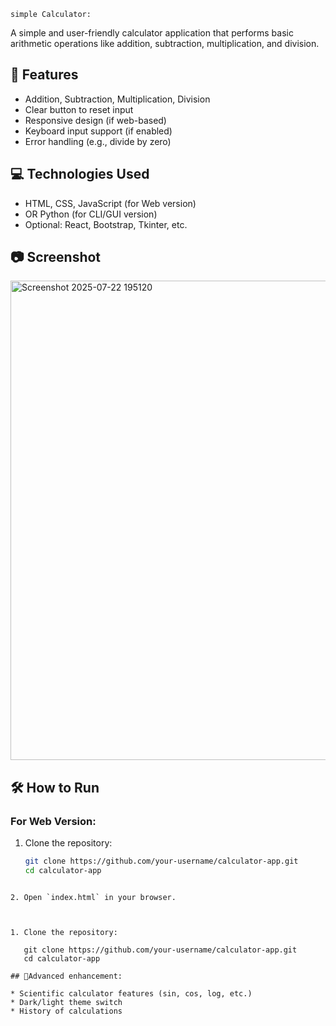     simple Calculator:

   A simple and user-friendly calculator application that performs basic arithmetic operations like addition, subtraction, multiplication, and division.

## 🚀 Features

- Addition, Subtraction, Multiplication, Division
- Clear button to reset input
- Responsive design (if web-based)
- Keyboard input support (if enabled)
- Error handling (e.g., divide by zero)

## 💻 Technologies Used

- HTML, CSS, JavaScript (for Web version)
- OR Python (for CLI/GUI version)
- Optional: React, Bootstrap, Tkinter, etc.

## 📷 Screenshot

<img width="1365" height="767" alt="Screenshot 2025-07-22 195120" src="https://github.com/user-attachments/assets/94c8793d-2b99-4b12-a949-678edd7ab068" />


## 🛠️ How to Run

### For Web Version:

1. Clone the repository:
   ```bash
   git clone https://github.com/your-username/calculator-app.git
   cd calculator-app
````

2. Open `index.html` in your browser.



1. Clone the repository:

   git clone https://github.com/your-username/calculator-app.git
   cd calculator-app
   
## 🧠Advanced enhancement:

* Scientific calculator features (sin, cos, log, etc.)
* Dark/light theme switch
* History of calculations


